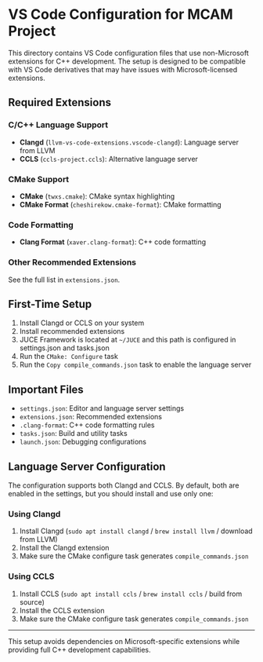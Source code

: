 # VS Code Configuration for MCAM Project

This directory contains VS Code configuration files that use non-Microsoft extensions for C++ development. The setup is designed to be compatible with VS Code derivatives that may have issues with Microsoft-licensed extensions.

## Required Extensions

### C/C++ Language Support
- **Clangd** (`llvm-vs-code-extensions.vscode-clangd`): Language server from LLVM
- **CCLS** (`ccls-project.ccls`): Alternative language server

### CMake Support
- **CMake** (`twxs.cmake`): CMake syntax highlighting
- **CMake Format** (`cheshirekow.cmake-format`): CMake formatting

### Code Formatting
- **Clang Format** (`xaver.clang-format`): C++ code formatting

### Other Recommended Extensions
See the full list in `extensions.json`.

## First-Time Setup

1. Install Clangd or CCLS on your system
2. Install recommended extensions
3. JUCE Framework is located at `~/JUCE` and this path is configured in settings.json and tasks.json
4. Run the `CMake: Configure` task
5. Run the `Copy compile_commands.json` task to enable the language server

## Important Files

- `settings.json`: Editor and language server settings
- `extensions.json`: Recommended extensions
- `.clang-format`: C++ code formatting rules
- `tasks.json`: Build and utility tasks
- `launch.json`: Debugging configurations

## Language Server Configuration

The configuration supports both Clangd and CCLS. By default, both are enabled in the settings, but you should install and use only one:

### Using Clangd
1. Install Clangd (`sudo apt install clangd` / `brew install llvm` / download from LLVM)
2. Install the Clangd extension
3. Make sure the CMake configure task generates `compile_commands.json`

### Using CCLS
1. Install CCLS (`sudo apt install ccls` / `brew install ccls` / build from source)
2. Install the CCLS extension
3. Make sure the CMake configure task generates `compile_commands.json`

---

This setup avoids dependencies on Microsoft-specific extensions while providing full C++ development capabilities.

